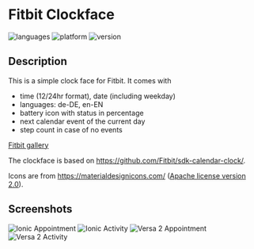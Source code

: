 # Fitbit Clockface

![languages](https://img.shields.io/badge/languages-JavaScript%20|%20CSS-blue)
![platform](https://img.shields.io/badge/platforms-Ionic%20|%20Versa%20|%20Versa%202-silver)
![version](https://img.shields.io/badge/version-%201.3.0-green)

## Description

This is a simple clock face for Fitbit.
It comes with
- time (12/24hr format), date (including weekday)
- languages: de-DE, en-EN
- battery icon with status in percentage
- next calendar event of the current day
- step count in case of no events

[Fitbit gallery](https://gallery.fitbit.com/details/ae441b73-2660-407f-b796-a98d1d0583a0)

The clockface is based on https://github.com/Fitbit/sdk-calendar-clock/.

Icons are from https://materialdesignicons.com/ ([Apache license version 2.0](https://www.apache.org/licenses/LICENSE-2.0.html)). 

## Screenshots

![Ionic Appointment](screenshot-ionic-event.png)
![Ionic Activity](screenshot-ionic-activity.png)
![Versa 2 Appointment](screenshot-versa2-event.png)
![Versa 2 Activity](screenshot-versa2-activity.png)
